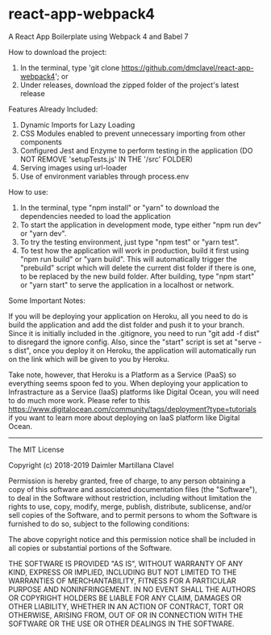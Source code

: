 # react-app-webpack4
A React App Boilerplate using Webpack 4 and Babel 7

How to download the project:
  1. In the terminal, type 'git clone https://github.com/dmclavel/react-app-webpack4'; or
  2. Under releases, download the zipped folder of the project's latest release

Features Already Included:

  1. Dynamic Imports for Lazy Loading
  2. CSS Modules enabled to prevent unnecessary importing from other components
  3. Configured Jest and Enzyme to perform testing in the application (DO NOT REMOVE 'setupTests.js' IN THE '/src' FOLDER)
  3. Serving images using url-loader
  4. Use of environment variables through process.env

How to use:
  1. In the terminal, type "npm install" or "yarn" to download the dependencies needed to load the application
  2. To start the application in development mode, type either "npm run dev" or "yarn dev".
  3. To try the testing environment, just type "npm test" or "yarn test".
  4. To test how the application will work in production, build it first using "npm run build" or "yarn build". This will            automatically trigger the "prebuild" script which will delete the current dist folder if there is one, to be replaced by        the new build folder. After building, type "npm start" or "yarn start" to serve the application in a localhost or network. 
  
Some Important Notes:
 
  If you will be deploying your application on Heroku, all you need to do is build the application and add the dist folder and   push it to your branch. Since it is initially included in the .gitignore, you need to run "git add -f dist" to disregard the   ignore config. Also, since the "start" script is set at "serve -s dist", once you deploy it on Heroku, the application will     automatically run on the link which will be given to you by Heroku.

  Take note, however, that Heroku is a Platform as a Service (PaaS) so everything seems spoon fed to you. When deploying your     application to Infrastracture as a Service (IaaS) platforms like Digital Ocean, you will need to do much more work. Please     refer to this https://www.digitalocean.com/community/tags/deployment?type=tutorials if you want to learn more about deploying   on IaaS platform like Digital Ocean.
  
_____________________________________________________________________________________________________________________________
  
  
The MIT License

Copyright (c) 2018-2019 Daimler Martillana Clavel

Permission is hereby granted, free of charge, to any person obtaining a copy
of this software and associated documentation files (the "Software"), to deal
in the Software without restriction, including without limitation the rights
to use, copy, modify, merge, publish, distribute, sublicense, and/or sell
copies of the Software, and to permit persons to whom the Software is
furnished to do so, subject to the following conditions:

The above copyright notice and this permission notice shall be included in
all copies or substantial portions of the Software.

THE SOFTWARE IS PROVIDED "AS IS", WITHOUT WARRANTY OF ANY KIND, EXPRESS OR
IMPLIED, INCLUDING BUT NOT LIMITED TO THE WARRANTIES OF MERCHANTABILITY,
FITNESS FOR A PARTICULAR PURPOSE AND NONINFRINGEMENT. IN NO EVENT SHALL THE
AUTHORS OR COPYRIGHT HOLDERS BE LIABLE FOR ANY CLAIM, DAMAGES OR OTHER
LIABILITY, WHETHER IN AN ACTION OF CONTRACT, TORT OR OTHERWISE, ARISING FROM,
OUT OF OR IN CONNECTION WITH THE SOFTWARE OR THE USE OR OTHER DEALINGS IN
THE SOFTWARE.

